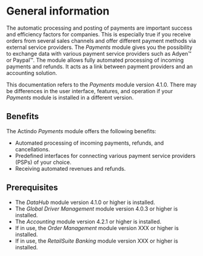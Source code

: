 # General information
The automatic processing and posting of payments are important success and efficiency factors for companies. This is especially true if you receive orders from several sales channels and offer different payment methods via external service providers. The *Payments* module gives you the possibility to exchange data with various payment service providers such as Adyen&trade; or Paypal&trade;. The module allows fully automated processing of incoming payments and refunds.  It acts as a link between payment providers and an accounting solution.      


This documentation refers to the *Payments* module version 4.1.0. There may be differences in the user interface, features, and operation if your *Payments* module is installed in a different version.



## Benefits
The Actindo *Payments* module offers the following benefits:
- Automated processing of incoming payments, refunds, and cancellations.
- Predefined interfaces for connecting various payment service providers (PSPs) of your choice.
- Receiving automated revenues and refunds. 

<!---Stefan, welche Modulversionen werden gebraucht?-->
## Prerequisites
- The *DataHub* module version 4.1.0 or higher is installed.
- The *Global Driver Management* module version 4.0.3 or higher is installed.
- The *Accounting* module version 4.2.1 or higher is installed.
- If in use, the *Order Management* module version XXX or higher is installed.
- If in use, the *RetailSuite Banking* module version XXX or higher is installed. 